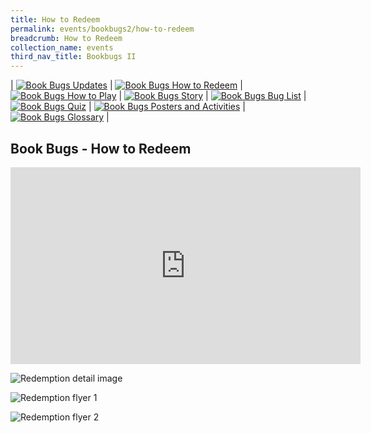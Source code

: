 ```yaml
---
title: How to Redeem
permalink: events/bookbugs2/how-to-redeem
breadcrumb: How to Redeem
collection_name: events
third_nav_title: Bookbugs II
---
```


| [![Book Bugs Updates](/images/events/bookbugs/Vikus-Updates.png)](/events/bookbug2s/bookbugs-main) | [![Book Bugs How to Redeem](/images/events/bookbugs/Iyern-GX-How-to-Redeem.png)](/events/bookbugs2/how-to-redeem) | [![Book Bugs How to Play](/images/events/bookbugs/Molder-How-to-Play.png)](/events/bookbugs2/how-to-play) | [![Book Bugs Story](/images/events/bookbugs/Valeria-Story.png)](/events/bookbugs2/story)
| [![Book Bugs Bug List](/images/events/bookbugs/Nym9-Bug-List.png)](/events/bookbugs2/bug-list) | [![Book Bugs Quiz](/images/events/bookbugs/Cybug-Quiz.png)](/events/bookbugs2/quiz) | [![Book Bugs Posters and Activities](/images/events/bookbugs/Book-Bugs-II-dR-Buttons-merigold.png)](/events/bookbugs2/posters-and-activities) | [![Book Bugs Glossary](/images/events/bookbugs/Book-Bugs-II-dR-Buttons-glossary.png)](/events/bookbugs2/glossary) |

## Book Bugs - How to Redeem

<iframe width="560" height="315" src="https://www.youtube.com/embed/vaP7p8fpYXY" frameborder="0" allow="accelerometer; autoplay; clipboard-write; encrypted-media; gyroscope; picture-in-picture" allowfullscreen></iframe>

![Redemption detail image](/images/events/bookbugs/Redemption-Details.jpg)

![Redemption flyer 1](/images/events/bookbugs/Redemption-Flyer-pg1-1.png)

![Redemption flyer 2](/images/events/bookbugs/Redemption-Flyer-pg2-1.png)